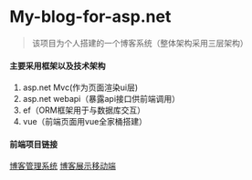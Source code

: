 # My-blog-for-asp.net
> 该项目为个人搭建的一个博客系统（整体架构采用三层架构）
#### 主要采用框架以及技术架构
1. asp.net Mvc(作为页面渲染ui层)
2. asp.net webapi（暴露api接口供前端调用）
3. ef（ORM框架用于与数据库交互）
4. vue（前端页面用vue全家桶搭建）
#### 前端项目链接
[博客管理系统](https://github.com/923035434/blog-web-Marster)
[博客展示移动端](https://github.com/923035434/my-blog)
